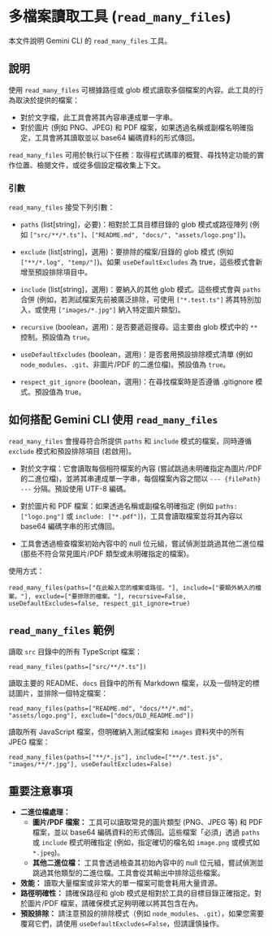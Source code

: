 # 多檔案讀取工具 (`read_many_files`)

本文件說明 Gemini CLI 的 `read_many_files` 工具。

## 說明

使用 `read_many_files` 可根據路徑或 glob 模式讀取多個檔案的內容。此工具的行為取決於提供的檔案：

- 對於文字檔，此工具會將其內容串連成單一字串。
- 對於圖片 (例如 PNG、JPEG) 和 PDF 檔案，如果透過名稱或副檔名明確指定，工具會將其讀取並以 base64 編碼資料的形式傳回。

`read_many_files` 可用於執行以下任務：取得程式碼庫的概覽、尋找特定功能的實作位置、檢閱文件，或從多個設定檔收集上下文。

### 引數

`read_many_files` 接受下列引數：


- `paths` (list[string]，必要)：相對於工具目標目錄的 glob 模式或路徑陣列 (例如 `["src/**/*.ts"]`、`["README.md", "docs/", "assets/logo.png"]`)。
- `exclude` (list[string]，選用)：要排除的檔案/目錄的 glob 模式 (例如 `["**/*.log", "temp/"]`)。如果 `useDefaultExcludes` 為 true，這些模式會新增至預設排除項目中。

- `include` (list[string]，選用)：要納入的其他 glob 模式。這些模式會與 `paths` 合併 (例如，若測試檔案先前被廣泛排除，可使用 `["*.test.ts"]` 將其特別加入，或使用 `["images/*.jpg"]` 納入特定圖片類型)。
- `recursive` (boolean，選用)：是否要遞迴搜尋。這主要由 glob 模式中的 `**` 控制。預設值為 `true`。

- `useDefaultExcludes` (boolean，選用)：是否套用預設排除模式清單 (例如 `node_modules`、`.git`、非圖片/PDF 的二進位檔)。預設值為 `true`。
- `respect_git_ignore` (boolean，選用)：在尋找檔案時是否遵循 .gitignore 模式。預設值為 true。

## 如何搭配 Gemini CLI 使用 `read_many_files`

`read_many_files` 會搜尋符合所提供 `paths` 和 `include` 模式的檔案，同時遵循 `exclude` 模式和預設排除項目 (若啟用)。

- 對於文字檔：它會讀取每個相符檔案的內容 (嘗試跳過未明確指定為圖片/PDF 的二進位檔)，並將其串連成單一字串，每個檔案內容之間以 `--- {filePath} ---` 分隔。預設使用 UTF-8 編碼。

- 對於圖片和 PDF 檔案：如果透過名稱或副檔名明確指定 (例如 `paths: ["logo.png"]` 或 `include: ["*.pdf"]`)，工具會讀取檔案並将其內容以 base64 編碼字串的形式傳回。
- 工具會透過檢查檔案初始內容中的 null 位元組，嘗試偵測並跳過其他二進位檔 (那些不符合常見圖片/PDF 類型或未明確指定的檔案)。

使用方式：

```
read_many_files(paths=["在此輸入您的檔案或路徑。"], include=["要額外納入的檔案。"], exclude=["要排除的檔案。"], recursive=False, useDefaultExcludes=false, respect_git_ignore=true)
```

## `read_many_files` 範例

讀取 `src` 目錄中的所有 TypeScript 檔案：

```
read_many_files(paths=["src/**/*.ts"])
```

讀取主要的 README、`docs` 目錄中的所有 Markdown 檔案，以及一個特定的標誌圖片，並排除一個特定檔案：

```
read_many_files(paths=["README.md", "docs/**/*.md", "assets/logo.png"], exclude=["docs/OLD_README.md"])
```

讀取所有 JavaScript 檔案，但明確納入測試檔案和 `images` 資料夾中的所有 JPEG 檔案：

```
read_many_files(paths=["**/*.js"], include=["**/*.test.js", "images/**/*.jpg"], useDefaultExcludes=False)
```

## 重要注意事項

- **二進位檔處理：**
  - **圖片/PDF 檔案：** 工具可以讀取常見的圖片類型 (PNG、JPEG 等) 和 PDF 檔案，並以 base64 編碼資料的形式傳回。這些檔案「必須」透過 `paths` 或 `include` 模式明確指定 (例如，指定確切的檔名如 `image.png` 或模式如 `*.jpeg`)。
  - **其他二進位檔：** 工具會透過檢查其初始內容中的 null 位元組，嘗試偵測並跳過其他類型的二進位檔。工具會從其輸出中排除這些檔案。
- **效能：** 讀取大量檔案或非常大的單一檔案可能會耗用大量資源。
- **路徑明確性：** 請確保路徑和 glob 模式是相對於工具的目標目錄正確指定。對於圖片/PDF 檔案，請確保模式足夠明確以將其包含在內。
- **預設排除：** 請注意預設的排除模式（例如 `node_modules`、`.git`），如果您需要覆寫它們，請使用 `useDefaultExcludes=False`，但請謹慎操作。
